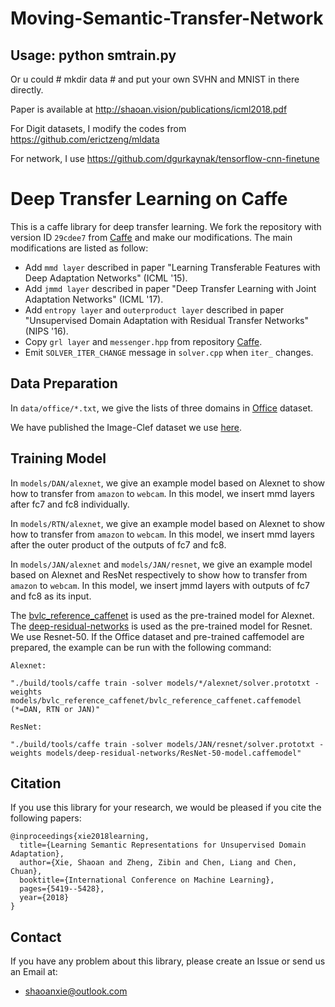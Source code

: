 # Moving-Semantic-Transfer-Network
## Usage: python smtrain.py
Or u could # mkdir data # and put your own SVHN and MNIST in there directly.


Paper is available at http://shaoan.vision/publications/icml2018.pdf 


For Digit datasets, I modify the codes from https://github.com/erictzeng/mldata

For network, I use https://github.com/dgurkaynak/tensorflow-cnn-finetune

# Deep Transfer Learning on Caffe

This is a caffe library for deep transfer learning. We fork the repository with version ID `29cdee7` from [Caffe](https://github.com/BVLC/caffe) and make our modifications. The main modifications are listed as follow:

- Add `mmd layer` described in paper "Learning Transferable Features with Deep Adaptation Networks" (ICML '15).
- Add `jmmd layer` described in paper "Deep Transfer Learning with Joint Adaptation Networks" (ICML '17).
- Add `entropy layer` and `outerproduct layer` described in paper "Unsupervised Domain Adaptation with Residual Transfer Networks" (NIPS '16).
- Copy `grl layer` and `messenger.hpp` from repository [Caffe](https://github.com/ddtm/caffe/tree/grl).
- Emit `SOLVER_ITER_CHANGE` message in `solver.cpp` when `iter_` changes.

Data Preparation
---------------
In `data/office/*.txt`, we give the lists of three domains in [Office](https://cs.stanford.edu/~jhoffman/domainadapt/#datasets_code) dataset.

We have published the Image-Clef dataset we use [here](https://drive.google.com/file/d/0B9kJH0-rJ2uRS3JILThaQXJhQlk/view?usp=sharing).

Training Model
---------------

In `models/DAN/alexnet`, we give an example model based on Alexnet to show how to transfer from `amazon` to `webcam`. In this model, we insert mmd layers after fc7 and fc8 individually.


In `models/RTN/alexnet`, we give an example model based on Alexnet to show how to transfer from `amazon` to `webcam`. In this model, we insert mmd layers after the outer product of the outputs of fc7 and fc8.

In `models/JAN/alexnet` and `models/JAN/resnet`, we give an example model based on Alexnet and ResNet respectively to show how to transfer from `amazon` to `webcam`. In this model, we insert jmmd layers with outputs of fc7 and fc8 as its input.

The [bvlc\_reference\_caffenet](http://dl.caffe.berkeleyvision.org/bvlc_reference_caffenet.caffemodel) is used as the pre-trained model for Alexnet. The [deep-residual-networks](https://github.com/KaimingHe/deep-residual-networks) is used as the pre-trained model for Resnet. We use Resnet-50. If the Office dataset and pre-trained caffemodel are prepared, the example can be run with the following command:
```
Alexnet:

"./build/tools/caffe train -solver models/*/alexnet/solver.prototxt -weights models/bvlc_reference_caffenet/bvlc_reference_caffenet.caffemodel (*=DAN, RTN or JAN)"
```
```
ResNet:

"./build/tools/caffe train -solver models/JAN/resnet/solver.prototxt -weights models/deep-residual-networks/ResNet-50-model.caffemodel"
```



## Citation
If you use this library for your research, we would be pleased if you cite the following papers:

```
@inproceedings{xie2018learning,
  title={Learning Semantic Representations for Unsupervised Domain Adaptation},
  author={Xie, Shaoan and Zheng, Zibin and Chen, Liang and Chen, Chuan},
  booktitle={International Conference on Machine Learning},
  pages={5419--5428},
  year={2018}
}
```

## Contact
If you have any problem about this library, please create an Issue or send us an Email at:
- shaoanxie@outlook.com
